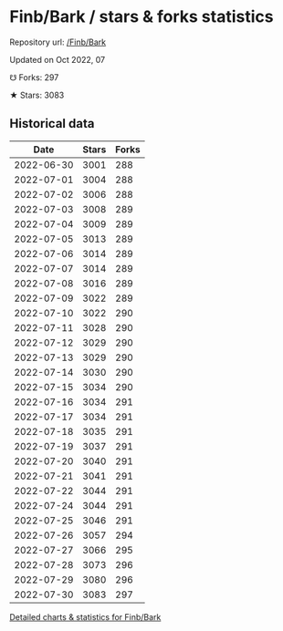 # Finb/Bark / stars & forks statistics

Repository url: [/Finb/Bark](https://github.com/Finb/Bark)

Updated on Oct 2022, 07

☋ Forks: 297

★ Stars: 3083

## Historical data
| Date | Stars | Forks |
|------|-------|-------|
| 2022-06-30 | 3001 | 288 | 
| 2022-07-01 | 3004 | 288 | 
| 2022-07-02 | 3006 | 288 | 
| 2022-07-03 | 3008 | 289 | 
| 2022-07-04 | 3009 | 289 | 
| 2022-07-05 | 3013 | 289 | 
| 2022-07-06 | 3014 | 289 | 
| 2022-07-07 | 3014 | 289 | 
| 2022-07-08 | 3016 | 289 | 
| 2022-07-09 | 3022 | 289 | 
| 2022-07-10 | 3022 | 290 | 
| 2022-07-11 | 3028 | 290 | 
| 2022-07-12 | 3029 | 290 | 
| 2022-07-13 | 3029 | 290 | 
| 2022-07-14 | 3030 | 290 | 
| 2022-07-15 | 3034 | 290 | 
| 2022-07-16 | 3034 | 291 | 
| 2022-07-17 | 3034 | 291 | 
| 2022-07-18 | 3035 | 291 | 
| 2022-07-19 | 3037 | 291 | 
| 2022-07-20 | 3040 | 291 | 
| 2022-07-21 | 3041 | 291 | 
| 2022-07-22 | 3044 | 291 | 
| 2022-07-24 | 3044 | 291 | 
| 2022-07-25 | 3046 | 291 | 
| 2022-07-26 | 3057 | 294 | 
| 2022-07-27 | 3066 | 295 | 
| 2022-07-28 | 3073 | 296 | 
| 2022-07-29 | 3080 | 296 | 
| 2022-07-30 | 3083 | 297 | 


[Detailed charts & statistics for Finb/Bark](https://reviewgithub.com/rep/Finb/Bark)
